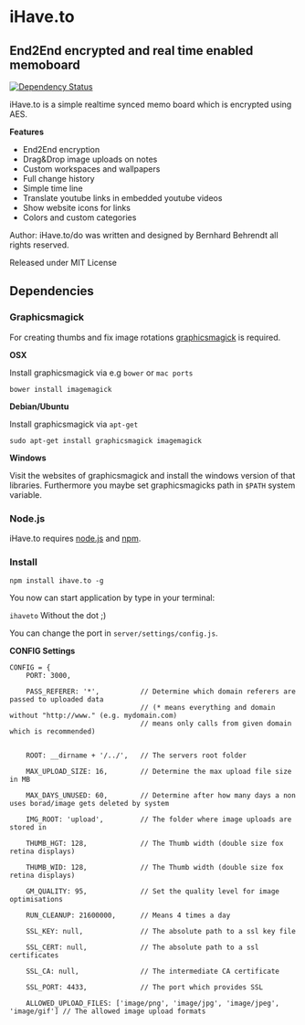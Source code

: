 # iHave.to

## End2End encrypted and real time enabled memoboard

[![Dependency Status](https://gemnasium.com/BernhardBezdek/ihave.to.svg)](https://gemnasium.com/BernhardBezdek/ihave.to)


iHave.to is a simple realtime synced memo board which is encrypted using AES.

**Features** 

- End2End encryption
- Drag&Drop image uploads on notes
- Custom workspaces and wallpapers
- Full change history
- Simple time line
- Translate youtube links in embedded youtube videos
- Show website icons for links
- Colors and custom categories


Author:
iHave.to/do was written and designed by Bernhard Behrendt all rights reserved.

Released under MIT License

## Dependencies

### Graphicsmagick
For creating thumbs and fix image rotations [graphicsmagick](http://www.graphicsmagick.org/)
is required.

**OSX**

Install graphicsmagick via e.g ``bower`` or ``mac ports``

```
bower install imagemagick
```

**Debian/Ubuntu**

Install graphicsmagick via ``apt-get``

```
sudo apt-get install graphicsmagick imagemagick
```

**Windows**

Visit the websites of graphicsmagick and install the windows version of that libraries.
Furthermore you maybe set graphicsmagicks path in ``$PATH`` system variable.


### Node.js

iHave.to requires [node.js](http://nodejs.org/ "The node.js environment") and [npm](http://npmjs.org/ "Node Packaged Modules").

### Install

``npm install ihave.to -g``

You now can start application by type in your terminal:

``ihaveto`` Without the dot ;)


You can change the port in ``server/settings/config.js``.

**CONFIG Settings**

    CONFIG = {
        PORT: 3000,
        
        PASS_REFERER: '*',          // Determine which domain referers are passed to uploaded data
                                    // (* means everything and domain without "http://www." (e.g. mydomain.com)
                                    // means only calls from given domain which is recommended)

        
        ROOT: __dirname + '/../',   // The servers root folder
        
        MAX_UPLOAD_SIZE: 16,        // Determine the max upload file size in MB
        
        MAX_DAYS_UNUSED: 60,        // Determine after how many days a non uses borad/image gets deleted by system
        
        IMG_ROOT: 'upload',         // The folder where image uploads are stored in
        
        THUMB_HGT: 128,             // The Thumb width (double size fox retina displays)
        
        THUMB_WID: 128,             // The Thumb width (double size fox retina displays)
        
        GM_QUALITY: 95,             // Set the quality level for image optimisations
        
        RUN_CLEANUP: 21600000,      // Means 4 times a day
        
        SSL_KEY: null,              // The absolute path to a ssl key file
        
        SSL_CERT: null,             // The absolute path to a ssl certificates
        
        SSL_CA: null,               // The intermediate CA certificate
        
        SSL_PORT: 4433,             // The port which provides SSL
        
        ALLOWED_UPLOAD_FILES: ['image/png', 'image/jpg', 'image/jpeg', 'image/gif'] // The allowed image upload formats